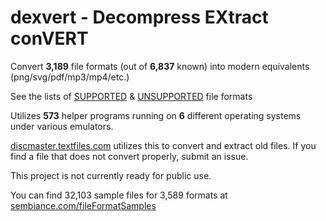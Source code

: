 # dexvert - **D**ecompress **EX**tract con**VERT**
Convert **3,189** file formats (out of **6,837** known) into modern equivalents (png/svg/pdf/mp3/mp4/etc.)

See the lists of [SUPPORTED](SUPPORTED.md) & [UNSUPPORTED](UNSUPPORTED.md) file formats

Utilizes **573** helper programs running on **6** different operating systems under various emulators.

[discmaster.textfiles.com](http://discmaster.textfiles.com/) utilizes this to convert and extract old files. If you find a file that does not convert properly, submit an issue.

This project is not currently ready for public use.

You can find 32,103 sample files for 3,589 formats at [sembiance.com/fileFormatSamples](https://sembiance.com/fileFormatSamples/)
